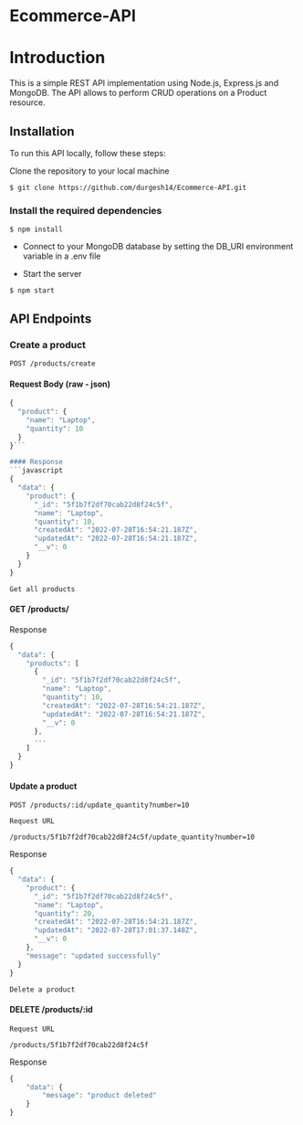 # Ecommerce-API

# Introduction
This is a simple REST API implementation using Node.js, Express.js and MongoDB. The API allows to perform CRUD operations on a Product resource.

## Installation
To run this API locally, follow these steps:

Clone the repository to your local machine

`$ git clone https://github.com/durgesh14/Ecommerce-API.git`

### Install the required dependencies

`$ npm install`

- Connect to your MongoDB database by setting the DB_URI environment variable in a .env file

- Start the server

`$ npm start`

## API Endpoints
### Create a product

`POST /products/create`

#### Request Body (raw - json)
```javascript
{
  "product": {
    "name": "Laptop",
    "quantity": 10
  }
}```

#### Response
```javascript
{
  "data": {
    "product": {
      "_id": "5f1b7f2df70cab22d8f24c5f",
      "name": "Laptop",
      "quantity": 10,
      "createdAt": "2022-07-28T16:54:21.187Z",
      "updatedAt": "2022-07-28T16:54:21.187Z",
      "__v": 0
    }
  }
}
```
`Get all products`

#### GET /products/
Response
```javascript
{
  "data": {
    "products": [
      {
        "_id": "5f1b7f2df70cab22d8f24c5f",
        "name": "Laptop",
        "quantity": 10,
        "createdAt": "2022-07-28T16:54:21.187Z",
        "updatedAt": "2022-07-28T16:54:21.187Z",
        "__v": 0
      },
      ...
    ]
  }
}
```

#### Update a product

`POST /products/:id/update_quantity?number=10`

`Request URL`

`/products/5f1b7f2df70cab22d8f24c5f/update_quantity?number=10`

Response
```javascript
{
  "data": {
    "product": {
      "_id": "5f1b7f2df70cab22d8f24c5f",
      "name": "Laptop",
      "quantity": 20,
      "createdAt": "2022-07-28T16:54:21.187Z",
      "updatedAt": "2022-07-28T17:01:37.148Z",
      "__v": 0
    },
    "message": "updated successfully"
  }
}
```

`Delete a product`

#### DELETE /products/:id

`Request URL`

`/products/5f1b7f2df70cab22d8f24c5f`

Response
```javascript
{
    "data": {
        "message": "product deleted"
    }
}
```
